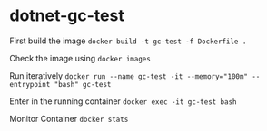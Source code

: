 # dotnet-gc-test

First build the image ```docker build -t gc-test -f Dockerfile .```

Check the image using ```docker images```

Run iteratively ```docker run --name gc-test -it --memory="100m" --entrypoint "bash" gc-test```

Enter in the running container ```docker exec -it gc-test bash```

Monitor Container ```docker stats```